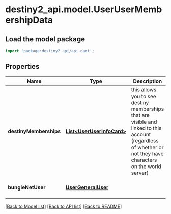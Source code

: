 # destiny2_api.model.UserUserMembershipData

## Load the model package
```dart
import 'package:destiny2_api/api.dart';
```

## Properties
Name | Type | Description | Notes
------------ | ------------- | ------------- | -------------
**destinyMemberships** | [**List&lt;UserUserInfoCard&gt;**](UserUserInfoCard.md) | this allows you to see destiny memberships that are visible and linked to this account (regardless of whether or not they have characters on the world server) | [optional] [default to []]
**bungieNetUser** | [**UserGeneralUser**](UserGeneralUser.md) |  | [optional] [default to null]

[[Back to Model list]](../README.md#documentation-for-models) [[Back to API list]](../README.md#documentation-for-api-endpoints) [[Back to README]](../README.md)


